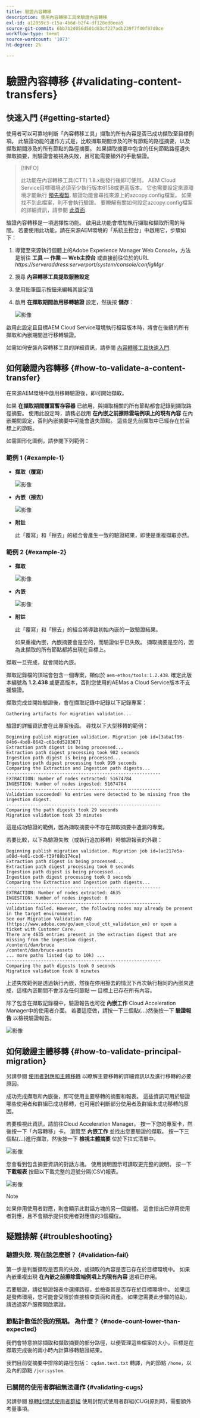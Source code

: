 ```yaml
---
title: 驗證內容轉移
description: 使用內容轉移工具來驗證內容轉移
exl-id: a12059c3-c15a-4b6d-b2f4-df128ed0eea5
source-git-commit: 6bb7b2d056d501d83cf227adb239f7f40f87d0ce
workflow-type: tm+mt
source-wordcount: '1073'
ht-degree: 2%

---
```


# 驗證內容轉移 {#validating-content-transfers}

## 快速入門 {#getting-started}

使用者可以可靠地判斷「內容轉移工具」擷取的所有內容是否已成功擷取至目標例項。 此驗證功能的運作方式是，比較擷取期間涉及的所有節點的路徑摘要，以及擷取期間涉及的所有節點的路徑摘要。 如果擷取摘要中包含的任何節點路徑遺失擷取摘要，則驗證會被視為失敗，且可能需要額外的手動驗證。

>[!INFO]
>
>此功能在內容轉移工具(CTT) 1.8.x版發行後即可使用。 AEM Cloud Service目標環境必須至少執行版本6158或更高版本。 它也需要設定來源環境才能執行 [預先複製](/help/journey-migration/content-transfer-tool/using-content-transfer-tool/handling-large-content-repositories.md#setting-up-pre-copy-step). 驗證功能會尋找來源上的azcopy.config檔案。 如果找不到此檔案，則不會執行驗證。 要瞭解有關如何設定azcopy.config檔案的詳細資訊，請參閱 [此頁面](/help/journey-migration/content-transfer-tool/using-content-transfer-tool/handling-large-content-repositories.md#configure-azcopy-config-file).

驗證內容轉移是一項選擇性功能。 啟用此功能會增加執行擷取和擷取所需的時間。 若要使用此功能，請在來源AEM環境的「系統主控台」中啟用它，步驟如下：

1. 導覽至來源執行個體上的Adobe Experience Manager Web Console，方法是前往 **工具 — 作業 — Web主控台** 或直接前往位於的URL *https://serveraddress:serverport/system/console/configMgr*
1. 搜尋 **內容轉移工具提取服務設定**
1. 使用鉛筆圖示按鈕來編輯其設定值
1. 啟用 **在擷取期間啟用移轉驗證** 設定，然後按 **儲存**：

   ![影像](/help/journey-migration/content-transfer-tool/assets/CTTvalidation1.png)

啟用此設定且目標AEM Cloud Service環境執行相容版本時，將會在後續的所有擷取和內嵌期間進行移轉驗證。

如需如何安裝內容轉移工具的詳細資訊，請參閱 [內容轉移工具快速入門](/help/journey-migration/content-transfer-tool/using-content-transfer-tool/getting-started-content-transfer-tool.md).

## 如何驗證內容轉移 {#how-to-validate-a-content-transfer}

在來源AEM環境中啟用移轉驗證後，即可開始擷取。

如果 **在擷取期間覆寫暫存容器** 已啟用，與擷取相關的所有節點都會記錄到擷取路徑摘要。 使用此設定時，請務必啟用 **在內嵌之前擦除雲端例項上的現有內容** 在內嵌期間設定，否則內嵌摘要中可能會遺失節點。 這些是先前擷取中已經存在於目標上的節點。

如需圖形化圖例，請參閱下列範例：

### 範例 1 {#example-1}

* **擷取（覆寫）**

  ![影像](/help/journey-migration/content-transfer-tool/assets-ctt/validation-01.png)

* **內嵌（擦去）**

  ![影像](/help/journey-migration/content-transfer-tool/assets-ctt/validation-02.png)

* **附註**

  此「覆寫」和「擦去」的組合會產生一致的驗證結果，即使是重複擷取亦然。

### 範例 2 {#example-2}

* **擷取**

  ![影像](/help/journey-migration/content-transfer-tool/assets-ctt/validation-03.png)

* **內嵌**

  ![影像](/help/journey-migration/content-transfer-tool/assets-ctt/validation-04.png)

* **附註**

  此「覆寫」和「擦去」的組合將導致初始內嵌的一致驗證結果。

  如果重複內嵌，內嵌摘要會是空的，而驗證似乎已失敗。 擷取摘要是空的，因為此擷取的所有節點都將出現在目標上。

擷取一旦完成，就會開始內嵌。

擷取記錄檔的頂端會包含一個專案，類似於 `aem-ethos/tools:1.2.438`. 確定此版本編號為 **1.2.438** 或更高版本，否則您使用的AEMas a Cloud Service版本不支援驗證。

擷取完成並開始驗證後，會在擷取記錄中記錄以下記錄專案：

```
Gathering artifacts for migration validation...
```

驗證的詳細資訊會在此專案後面。 尋找以下大型移轉的範例：

```
Beginning publish migration validation. Migration job id=[3aba1f96-84b6-4bd0-8642-c61c0d528387]
Extraction path digest is being processed...
Extraction path digest processing took 982 seconds
Ingestion path digest is being processed...
Ingestion path digest processing took 999 seconds
Comparing the Extraction and Ingestion path digests...
----------------------------------------------------------
EXTRACTION: Number of nodes extracted: 51674784
INGESTION: Number of nodes ingested: 51674784
----------------------------------------------------------
Validation succeeded! No entries were detected to be missing from the ingestion digest.
----------------------------------------------------------
Comparing the path digests took 29 seconds
Migration validation took 33 minutes
```

這是成功驗證的範例，因為擷取摘要中不存在擷取摘要中遺漏的專案。

若要比較，以下為驗證失敗（或執行追加移轉）時驗證報表的外觀：

```
Beginning publish migration validation. Migration job id=[ac217e5a-a08d-4e81-cbd6-f39f88b174ce]
Extraction path digest is being processed...
Extraction path digest processing took 0 seconds
Ingestion path digest is being processed...
Ingestion path digest processing took 0 seconds
Comparing the Extraction and Ingestion path digests...
----------------------------------------------------------
EXTRACTION: Number of nodes extracted: 4635
INGESTION: Number of nodes ingested: 0
----------------------------------------------------------
Validation failed. However, the following nodes may already be present in the target environment.
See our Migration Validation FAQ (https://www.adobe.com/go/aem_cloud_ctt_validation_en) or open a ticket with Customer Care.
There are 4635 entries present in the extraction digest that are missing from the ingestion digest.
/content/dam/bruce
/content/dam/bruce-assets
... more paths listed (up to 10k) ...
----------------------------------------------------------
Comparing the path digests took 0 seconds
Migration validation took 0 minutes
```

上述失敗範例是透過執行內嵌，然後在停用擦去的情況下再次執行相同的內嵌來達成，這樣內嵌期間不會涉及任何節點 — 目標上已存在所有內容。

除了包含在擷取記錄檔中，驗證報告也可從 **內嵌工作** Cloud Acceleration Manager中的使用者介面。 若要這麼做，請按一下三個點(**...**)然後按一下 **驗證報告** 以檢視驗證報告。


![影像](/help/journey-migration/content-transfer-tool/assets-ctt/CTTvalidationreportnew.png)

## 如何驗證主體移轉 {#how-to-validate-principal-migration}

另請參閱 [使用者對應和主體移轉](/help/journey-migration/content-transfer-tool/using-content-transfer-tool/user-mapping-and-migration.md) 以瞭解主要移轉的詳細資訊以及進行移轉的必要原因。

成功完成擷取和內嵌後，即可使用主要移轉的摘要和報表。 這些資訊可用於驗證哪些使用者和群組已成功移轉，也可用於判斷部分使用者及群組未成功移轉的原因。

若要檢視此資訊，請前往Cloud Acceleration Manager。 按一下您的專案卡，然後按一下「內容轉移」卡。 瀏覽至 **內嵌工作** 並找出您要驗證的擷取。 按一下三個點(**...**)進行擷取，然後按一下 **檢視主體摘要** 位於下拉式清單中。

![影像](/help/journey-migration/content-transfer-tool/assets-ctt/ingestion-principal-action.png)

您會看到包含摘要資訊的對話方塊。 使用說明圖示可讀取更完整的說明。 按一下 **下載報表** 按鈕以下載完整的逗號分隔(CSV)報表。

![影像](/help/journey-migration/content-transfer-tool/assets-ctt/ingestion-principal-dialog.png)

>[!NOTE]
>
>如果停用使用者對應，則會顯示此對話方塊的另一個變體。 這會指出已停用使用者對應，且不會顯示提供使用者對應值的3個欄位。

## 疑難排解 {#troubleshooting}

### 驗證失敗. 現在該怎麼辦？ {#validation-fail}

第一步是判斷擷取是否真的失敗，或擷取的內容是否已存在於目標環境中。 如果內嵌重複出現 **在內嵌之前擦除雲端例項上的現有內容** 選項已停用。

若要驗證，請從驗證報表中選擇路徑，並檢查其是否存在於目標環境中。 如果這是發佈環境，您可能會受限於直接檢查頁面和資產。 如果您需要此步驟的協助，請透過客戶服務開啟票證。

### 節點計數低於我的預期。 為什麼？ {#node-count-lower-than-expected}

我們會特意排除擷取和擷取摘要的部分路徑，以便管理這些檔案的大小，目標是在擷取完成後的兩小時內計算移轉驗證結果。

我們目前從摘要中排除的路徑包括： `cqdam.text.txt` 轉譯，內的節點 `/home`，以及內的節點 `/jcr:system`.

### 已關閉的使用者群組無法運作 {#validating-cugs}

另請參閱 [移轉封閉式使用者群組](/help/journey-migration/content-transfer-tool/using-content-transfer-tool/closed-user-groups-migration.md) 使用封閉式使用者群組(CUG)原則時，需要額外考量事項。
